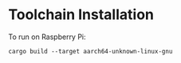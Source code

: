 # Toolchain Installation

To run on Raspberry Pi:

```
cargo build --target aarch64-unknown-linux-gnu
```